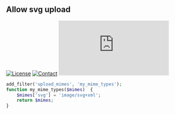## Allow svg upload
[![License](https://img.shields.io/github/license/dedewiweka/snippets?color=brightgreen)](https://github.com/dedewiweka/snippets/blob/main/LICENSE) [![Contact](https://img.shields.io/badge/contact-Dede%20Wiweka-orange)](https://dede.wiweka.com/development) ![File size](https://img.shields.io/github/size/dedewiweka/snippets/Files/allow-svg-upload.md) 
```php
add_filter('upload_mimes', 'my_mime_types');
function my_mime_types($mimes)  {
    $mimes['svg'] = 'image/svg+xml';
    return $mimes;
}
```